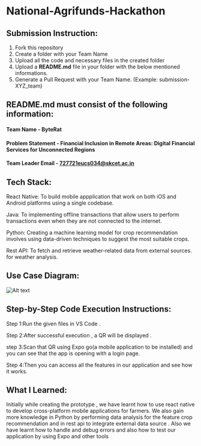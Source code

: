 # National-Agrifunds-Hackathon

## Submission Instruction:
  1. Fork this repository
  2. Create a folder with your Team Name
  3. Upload all the code and necessary files in the created folder
  4. Upload a **README.md** file in your folder with the below mentioned informations.
  5. Generate a Pull Request with your Team Name. (Example: submission-XYZ_team)

## README.md must consist of the following information:

#### Team Name - ByteRat
#### Problem Statement - Financial Inclusion in Remote Areas: Digital Financial Services for Unconnected Regions
#### Team Leader Email - 727721eucs034@skcet.ac.in

## Tech Stack: 
React Native: To build mobile appplication that work on both iOS and Android platforms using a single codebase.

Java: To implementing offline transactions that allow users to perform transactions even when they are not connected to the internet.

Python: Creating a machine learning model for crop recommendation involves using data-driven techniques to suggest the most suitable crops.

Rest API:  To fetch and retrieve weather-related data from external sources. for weather analysis.

## Use Case Diagram:
  <img src="https://res.cloudinary.com/ddlw9iej1/image/upload/v1693115914/usecase_shrpje.jpg" alt="Alt text" title="Optional title">
   
## Step-by-Step Code Execution Instructions:
  Step 1:Run the given files in VS Code . 
  
  Step 2:After successful execution , a QR will be displayed .
  
  step 3:Scan that QR using Expo go(a mobile application to be installed) and you can see that the app is opening with a login page.
  
  Step 4:Then you can access all the features in our application and see how it works.
  
## What I Learned:
  Initially while creating the prototype , we have learnt how to use react native to develop cross-platform mobile applications for farmers. We also gain more knowledge in Python by performing data analysis for the feature crop recommendation and in rest api to integrate external data source . Also we have learnt how to handle and debug errors and also how to test our application by using Expo and other tools
   

